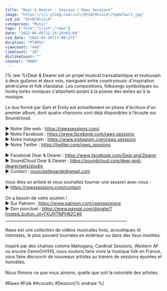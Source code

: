 ```yaml
---
title: "Dear & Dearer - Session | Raws Sessions"
image: "https:\/\/i.ytimg.com\/vi\/QYsQt9tuiL4\/hqdefault.jpg"
vid_id: "QYsQt9tuiL4"
categories: "Music"
tags: ["folk","irish","raws"]
date: "2022-06-05T11:24:24+03:00"
vid_date: "2022-03-16T17:00:27Z"
duration: "PT4M1S"
viewcount: "448"
likeCount: "28"
dislikeCount: ""
channel: "RAWS"
---
```

{% raw %}Dear &amp; Dearer est un projet musical transatlantique et toulousain à deux guitares et deux voix, naviguant entre countrymusic d'inspiration américaine et folk irlandaise. Les compositions, folksongs symboliques ou honky tonks ironiques s'attachent autant à la poésie des textes qu'à la musique.<br /><br />Le duo formé par Sam et Emily est actuellement en phase d'écriture d'un premier album, dont quatre chansons sont déjà disponibles à l’écoute sur Soundcloud.<br /><br />► Notre Site web : <a rel="nofollow" target="blank" href="https://rawssessions.com/">https://rawssessions.com/</a><br />► Notre Facebook : <a rel="nofollow" target="blank" href="https://www.facebook.com/raws.sessions">https://www.facebook.com/raws.sessions</a><br />► Notre Instagram : <a rel="nofollow" target="blank" href="https://www.instagram.com/raws.sessions">https://www.instagram.com/raws.sessions</a><br />► Notre Twitter : <a rel="nofollow" target="blank" href="https://twitter.com/raws_sessions">https://twitter.com/raws_sessions</a><br /><br />► Facebook  Dear &amp; Dearer : <a rel="nofollow" target="blank" href="https://www.facebook.com/Dear.and.Dearer">https://www.facebook.com/Dear.and.Dearer</a><br />► SoundCloud Dear &amp; Dearer : <a rel="nofollow" target="blank" href="https://soundcloud.com/dear-and-dearer/sets/studio">https://soundcloud.com/dear-and-dearer/sets/studio</a><br />► Contact : musicbellegarde@gmail.com<br /><br />Vous êtes un artiste et vous souhaitez tourner une session avec nous :<br />► <a rel="nofollow" target="blank" href="https://rawssessions.com/contact">https://rawssessions.com/contact</a><br /><br />On a besoin de votre soutien !<br />► Sur Patreon : <a rel="nofollow" target="blank" href="https://www.patreon.com/rawssessions">https://www.patreon.com/rawssessions</a><br />► Don ponctuel : <a rel="nofollow" target="blank" href="https://www.paypal.com/donate/?hosted_button_id=YXUHTNPH62C46">https://www.paypal.com/donate/?hosted_button_id=YXUHTNPH62C46</a><br />_____________________________________________________________<br /><br />Raws est une collection de vidéos musicales lives, acoustiques et intimistes, le plus souvent tournées en extérieur ou dans des lieux insolites.<br />                              <br />Inspiré par des chaînes comme Mahogany, Cardinal Sessions, Western AF ou encore GemsOnVHS, nous voulons faire vivre la musique folk en France, vous faire découvrir de nouveaux artistes au travers de sessions épurées et honnêtes.<br /><br />Nous filmons ce que nous aimons, quelle que soit la notoriété des artistes.<br /><br />#Raws #Folk #Acoustic #Session{% endraw %}

